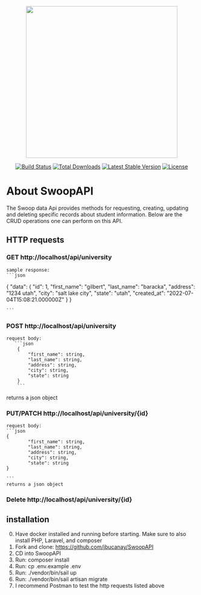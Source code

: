 <p align="center"><a href="https://laravel.com" target="_blank"><img src="https://raw.githubusercontent.com/laravel/art/master/logo-lockup/5%20SVG/2%20CMYK/1%20Full%20Color/laravel-logolockup-cmyk-red.svg" width="400"></a></p>

<p align="center">
<a href="https://travis-ci.org/laravel/framework"><img src="https://travis-ci.org/laravel/framework.svg" alt="Build Status"></a>
<a href="https://packagist.org/packages/laravel/framework"><img src="https://img.shields.io/packagist/dt/laravel/framework" alt="Total Downloads"></a>
<a href="https://packagist.org/packages/laravel/framework"><img src="https://img.shields.io/packagist/v/laravel/framework" alt="Latest Stable Version"></a>
<a href="https://packagist.org/packages/laravel/framework"><img src="https://img.shields.io/packagist/l/laravel/framework" alt="License"></a>
</p>

# About SwoopAPI

The Swoop data Api provides methods for requesting, creating, updating and deleting specific records about student information. Below are the CRUD operations one can perform on this API. 

## HTTP requests

### GET http://localhost/api/university
    
    sample response:
    ```json
{
    "data": {
        "id": 1,
        "first_name": "gilbert",
        "last_name": "baracka",
        "address": "1234 utah",
        "city": "salt lake city",
        "state": "utah",
        "created_at": "2022-07-04T15:08:21.000000Z"
    }
}
    
    ```


### POST http://localhost/api/university
    
    request body:
       ```json
        {
            "first_name": string,
            "last_name": string,
            "address": string,
            "city": string,
            "state": string
        }
        ``` 
   returns a json object

### PUT/PATCH http://localhost/api/university/{id}
    
    request body:
    ```json
    {
            "first_name": string,
            "last_name": string,
            "address": string,
            "city": string,
            "state": string
    }

    ```
    returns a json object

### Delete http://localhost/api/university/{id}


## installation

0) Have docker installed and running before starting. Make sure to also install PHP, Laravel, and composer
1) Fork and clone: https://github.com/jbucanay/SwoopAPI
2) CD into SwoopAPI
3) Run: composer install
4) Run: cp .env.example .env
5) Run: ./vendor/bin/sail up
6) Run: ./vendor/bin/sail artisan migrate
5) I recommend Postman to test the http requests listed above 



